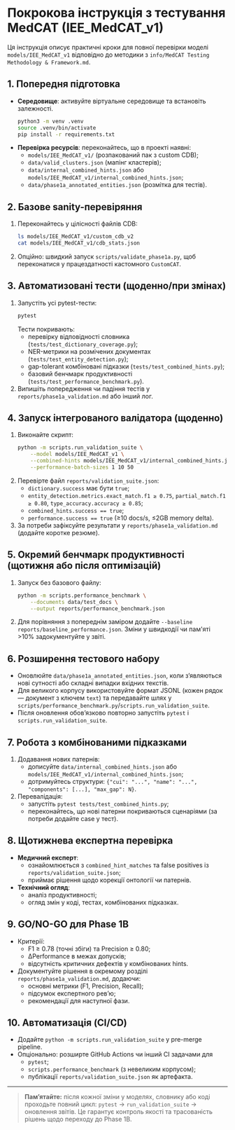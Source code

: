 # Покрокова інструкція з тестування MedCAT (IEE_MedCAT_v1)

Ця інструкція описує практичні кроки для повної перевірки моделі `models/IEE_MedCAT_v1` відповідно до методики з `info/MedCAT Testing Methodology & Framework.md`.

## 1. Попередня підготовка
- **Середовище**: активуйте віртуальне середовище та встановіть залежності.
  ```bash
  python3 -m venv .venv
  source .venv/bin/activate
  pip install -r requirements.txt
  ```
- **Перевірка ресурсів**: переконайтесь, що в проекті наявні:
  - `models/IEE_MedCAT_v1/` (розпакований пак з custom CDB);
  - `data/valid_clusters.json` (мапінг кластерів);
  - `data/internal_combined_hints.json` або `models/IEE_MedCAT_v1/internal_combined_hints.json`;
  - `data/phase1a_annotated_entities.json` (розмітка для тестів).

## 2. Базове sanity-перевіряння
1. Переконайтесь у цілісності файлів CDB:
   ```bash
   ls models/IEE_MedCAT_v1/custom_cdb_v2
   cat models/IEE_MedCAT_v1/cdb_stats.json
   ```
2. Опційно: швидкий запуск `scripts/validate_phase1a.py`, щоб переконатися у працездатності кастомного `CustomCAT`.

## 3. Автоматизовані тести (щоденно/при змінах)
1. Запустіть усі pytest-тести:
   ```bash
   pytest
   ```
   Тести покривають:
   - перевірку відповідності словника (`tests/test_dictionary_coverage.py`);
   - NER-метрики на розмічених документах (`tests/test_entity_detection.py`);
   - gap-tolerant комбіновані підказки (`tests/test_combined_hints.py`);
   - базовий бенчмарк продуктивності (`tests/test_performance_benchmark.py`).
2. Випишіть попередження чи падіння тестів у `reports/phase1a_validation.md` або інший лог.

## 4. Запуск інтегрованого валідатора (щоденно)
1. Виконайте скрипт:
   ```bash
   python -m scripts.run_validation_suite \
       --model models/IEE_MedCAT_v1 \
       --combined-hints models/IEE_MedCAT_v1/internal_combined_hints.json \
       --performance-batch-sizes 1 10 50
   ```
2. Перевірте файл `reports/validation_suite.json`:
   - `dictionary.success` має бути `true`;
   - `entity_detection.metrics.exact_match.f1 ≥ 0.75`, `partial_match.f1 ≥ 0.80`, `type_accuracy.accuracy ≥ 0.85`;
   - `combined_hints.success == true`;
   - `performance.success == true` (≥10 docs/s, ≤2GB memory delta).
3. За потреби зафіксуйте результати у `reports/phase1a_validation.md` (додайте коротке резюме).

## 5. Окремий бенчмарк продуктивності (щотижня або після оптимізацій)
1. Запуск без базового файлу:
   ```bash
   python -m scripts.performance_benchmark \
       --documents data/test_docs \
       --output reports/performance_benchmark.json
   ```
2. Для порівняння з попереднім заміром додайте `--baseline reports/baseline_performance.json`. Зміни у швидкодії чи пам'яті >10% задокументуйте у звіті.

## 6. Розширення тестового набору
- Оновлюйте `data/phase1a_annotated_entities.json`, коли з’являються нові сутності або складні випадки вхідних текстів.
- Для великого корпусу використовуйте формат JSONL (кожен рядок — документ з ключем `text`) та передавайте шлях у `scripts/performance_benchmark.py`/`scripts.run_validation_suite`.
- Після оновлення обов’язково повторно запустіть `pytest` і `scripts.run_validation_suite`.

## 7. Робота з комбінованими підказками
1. Додавання нових патернів:
   - дописуйте `data/internal_combined_hints.json` або `models/IEE_MedCAT_v1/internal_combined_hints.json`;
   - дотримуйтесь структури: `{"cui": "...", "name": "...", "components": [...], "max_gap": N}`.
2. Перевалідація:
   - запустіть `pytest tests/test_combined_hints.py`;
   - переконайтесь, що нові патерни покриваються сценаріями (за потреби додайте case у тест).

## 8. Щотижнева експертна перевірка
- **Медичний експерт**:
  - ознайомлюється з `combined_hint_matches` та false positives із `reports/validation_suite.json`;
  - приймає рішення щодо корекції онтології чи патернів.
- **Технічний огляд**:
  - аналіз продуктивності;
  - огляд змін у коді, тестах, комбінованих підказках.

## 9. GO/NO-GO для Phase 1B
- Критерії:
  - F1 ≥ 0.78 (точні збіги) та Precision ≥ 0.80;
  - ΔPerformance в межах допусків;
  - відсутність критичних дефектів у комбінованих hints.
- Документуйте рішення в окремому розділі `reports/phase1a_validation.md`, додаючи:
  - основні метрики (F1, Precision, Recall);
  - підсумок експертного рев’ю;
  - рекомендації для наступної фази.

## 10. Автоматизація (CI/CD)
- Додайте `python -m scripts.run_validation_suite` у pre-merge pipeline.
- Опціонально: розширте GitHub Actions чи інший CI задачами для
  - `pytest`;
  - `scripts.performance_benchmark` (з невеликим корпусом);
  - публікації `reports/validation_suite.json` як артефакта.

---

> **Пам’ятайте:** після кожної зміни у моделях, словнику або коді проходьте повний цикл: `pytest` → `run_validation_suite` → оновлення звітів. Це гарантує контроль якості та трасованість рішень щодо переходу до Phase 1B.
